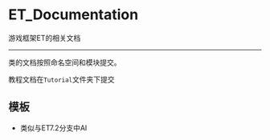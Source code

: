 # ET_Documentation

游戏框架ET的相关文档

---

类的文档按照命名空间和模块提交。

教程文档在`Tutorial`文件夹下提交



## 模板

- 类似与ET7.2分支中AI
